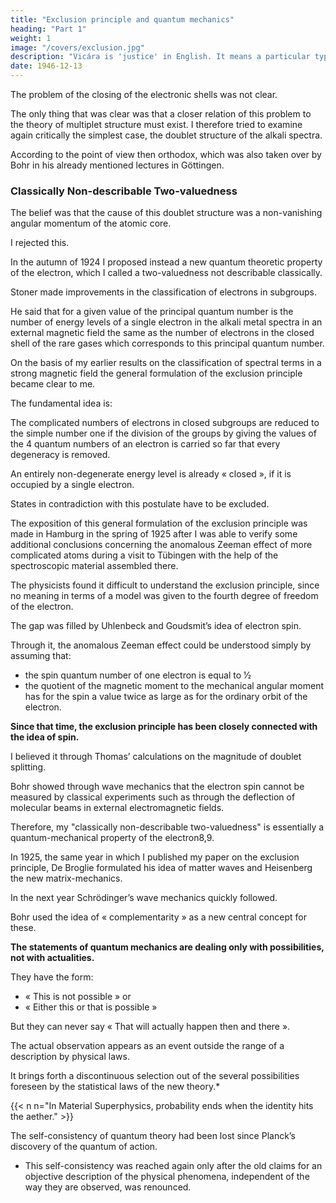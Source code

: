 ```yaml
---
title: "Exclusion principle and quantum mechanics"
heading: "Part 1"
weight: 1
image: "/covers/exclusion.jpg"
description: "Vicára is 'justice' in English. It means a particular type of mental process to ascertain the truth"
date: 1946-12-13
---
```



The problem of the closing of the electronic shells was not clear. 

The only thing that was clear was that a closer relation of this problem to the theory of multiplet structure must exist. I therefore tried to examine again critically the simplest case, the doublet structure of the alkali spectra.

According to the point of view then orthodox, which was also taken over by Bohr in his already mentioned lectures in Göttingen.


### Classically Non-describable Two-valuedness

The belief was that the cause of this doublet structure was a non-vanishing angular momentum of the atomic core.

I rejected this.

In the autumn of 1924 I proposed instead a new quantum theoretic property of the electron, which I called a two-valuedness not describable classically.

<!--  I published some arguments against this point of
view, which I definitely rejected as incorrect and proposed instead of it the
assumption of  -->

Stoner made improvements in the classification of electrons in subgroups.

He said that for a given value of the principal quantum number is the number of energy levels of a single electron in the alkali metal spectra in an external magnetic field the same as the number of electrons in the closed shell of the rare gases which corresponds to this principal quantum number.

On the basis of my earlier results on the classification of spectral terms in a
strong magnetic field the general formulation of the exclusion principle became clear to me. 

The fundamental idea is:

The complicated numbers of electrons in closed subgroups are reduced to the simple number one if the division of the groups by giving the values of the 4 quantum numbers of an electron is carried so far that every degeneracy is removed.

An entirely non-degenerate energy level is already « closed », if it is occupied by a single electron.

States in contradiction with this postulate have to be excluded.

The exposition of this general formulation of the exclusion principle was made in Hamburg in the spring of 1925 after I was able to verify some additional conclusions concerning the anomalous Zeeman effect of more complicated atoms during a visit to Tübingen with the help of the spectroscopic material assembled there.

<!-- With the exception of experts on the classification of spectral terms,  -->

The physicists found it difficult to understand the exclusion principle, since no meaning in terms of a model was given to the fourth degree of freedom of the electron. 

The gap was filled by Uhlenbeck and Goudsmit’s idea of electron spin.

Through it, the anomalous Zeeman effect could be understood simply by assuming that:
- the spin quantum number of one electron is equal to 1⁄2
- the quotient of the magnetic moment to the mechanical angular moment has for the spin a value twice as large as for the ordinary orbit of the electron.

**Since that time, the exclusion principle has been closely connected with the idea of spin.** 

<!-- Although at first I strongly doubted the correctness of this idea because of its classical-mechanical character, I was finally converted to it by -->

I believed it through Thomas’ calculations on the magnitude of doublet splitting. 

<!-- On the other hand, my earlier doubts as well as the cautious expression «  » experienced a certain verification during later developments, since  -->

Bohr showed through wave mechanics that the electron spin cannot be measured by classical experiments such as through the deflection of molecular beams in external electromagnetic fields.

Therefore, my "classically non-describable two-valuedness" is essentially a quantum-mechanical property of the electron8,9.

<!-- The subsequent developments were determined by the occurrence of the new quantum mechanics. -->

In 1925, the same year in which I published my paper on the exclusion principle, De Broglie formulated his idea of matter waves and Heisenberg the new matrix-mechanics.

In the next year Schrödinger’s wave mechanics quickly followed. 

<!-- It is at present unnecessary to stress the importance and the fundamental character of these
discoveries, all the more as these physicists have themselves explained, here
in Stockholm, the meaning of their leading ideas 10. 

Nor does time permit me
to illustrate in detail the general epistemological significance of the new
discipline of quantum mechanics, which has been done, among others, in a
number of articles by  -->

Bohr used the idea of « complementarity » as a new central concept for these.

**The statements of quantum mechanics are dealing only with possibilities, not with actualities.** 

They have the form:
- « This is not possible » or
- « Either this or that is possible »

But they can never say « That will actually happen then and there ».

The actual observation appears as an event outside the range of a description by physical laws.

It brings forth a discontinuous selection out of the several possibilities foreseen by the statistical laws of the new theory.*

{{< n n="In Material Superphysics, probability ends when the identity hits the aether." >}}

The self-consistency of quantum theory had been lost since Planck’s discovery of the quantum of action.

- This self-consistency was reached again only after the old claims for an objective description of the physical phenomena, independent of the way they are observed, was renounced.

<!-- made it possible to reach again  -->


<!-- Without discussing further the change of the attitude of modern physics to such concepts as « causality » and « physical reality » in comparison with the older classical physics I shall discuss more particularly in the following the position of the exclusion principle on the new quantum mechanics. -->

